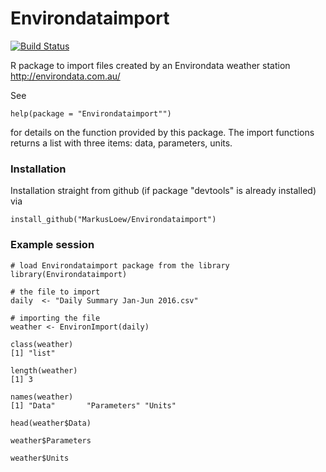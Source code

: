 # Environdataimport

[![Build Status](https://travis-ci.org/MarkusLoew/Environdataimport.svg?branch=master)](https://travis-ci.org/MarkusLoew/Environdataimport)

R package to import files created by an Environdata weather station http://environdata.com.au/

See 

	help(package = "Environdataimport"") 

for details on the function provided by this package.
The import functions returns a list with three items: data, parameters, units.


### Installation

Installation straight from github (if package "devtools" is already installed) via

```{r}
install_github("MarkusLoew/Environdataimport")
```

### Example session
```{r}
# load Environdataimport package from the library
library(Environdataimport)

# the file to import
daily  <- "Daily Summary Jan-Jun 2016.csv"

# importing the file
weather <- EnvironImport(daily)

class(weather)
[1] "list"

length(weather)
[1] 3

names(weather)
[1] "Data"       "Parameters" "Units" 

head(weather$Data)

weather$Parameters

weather$Units
```
